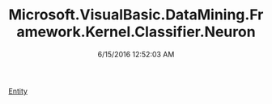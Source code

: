 ﻿---
title: Microsoft.VisualBasic.DataMining.Framework.Kernel.Classifier.Neuron
date: 6/15/2016 12:52:03 AM
---

[Entity](T-Microsoft.VisualBasic.DataMining.Framework.Kernel.Classifier.Neuron.Entity.html)
